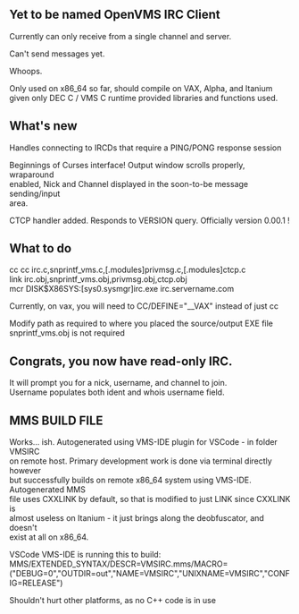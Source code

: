 ## Yet to be named OpenVMS IRC Client

Currently can only receive from a single channel and server.

Can't send messages yet. 

Whoops. 

Only used on x86_64 so far, should compile on VAX, Alpha, and Itanium   
given only DEC C / VMS C runtime provided libraries and functions used.

## What's new

Handles connecting to IRCDs that require a PING/PONG response session  

Beginnings of Curses interface! Output window scrolls properly, wraparound  
enabled, Nick and Channel displayed in the soon-to-be message sending/input  
area. 

CTCP handler added. Responds to VERSION query. Officially version 0.00.1 !

## What to do

cc cc irc.c,snprintf_vms.c,[.modules]privmsg.c,[.modules]ctcp.c    
link irc.obj,snprintf_vms.obj,privmsg.obj,ctcp.obj  
mcr DISK$X86SYS:[sys0.sysmgr]irc.exe irc.servername.com  

Currently, on vax, you will need to CC/DEFINE="__VAX" instead of just cc  

Modify path as required to where you placed the source/output EXE file  
snprintf_vms.obj is not required 

## Congrats, you now have read-only IRC.

It will prompt you for a nick, username, and channel to join.  
Username populates both ident and whois username field.  


## MMS BUILD FILE

Works... ish. Autogenerated using VMS-IDE plugin for VSCode - in folder VMSIRC  
on remote host. Primary development work is done via terminal directly however   
but successfully builds on remote x86_64 system using VMS-IDE. Autogenerated MMS  
file uses CXXLINK by default, so that is modified to just LINK since CXXLINK is  
almost useless on Itanium - it just brings along the deobfuscator, and doesn't   
exist at all on x86_64.   

VSCode VMS-IDE is running this to build:
MMS/EXTENDED_SYNTAX/DESCR=VMSIRC.mms/MACRO=("DEBUG=0","OUTDIR=out","NAME=VMSIRC","UNIXNAME=VMSIRC","CONFIG=RELEASE")  

Shouldn't hurt other platforms, as no C++ code is in use